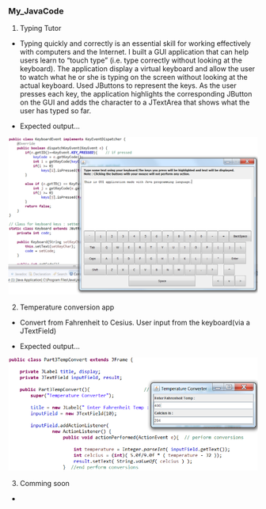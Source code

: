 ### My_JavaCode

1. Typing Tutor

- Typing quickly and correctly is an essential skill for working effectively with computers and the Internet. I built a GUI application that can help users learn to “touch type” (i.e. type correctly without looking at the keyboard). The application display a virtual keyboard and allow the user to watch what he or she is typing on the screen without looking at the actual keyboard. Used JButtons to represent the keys. As the user presses each key, the application highlights the corresponding JButton on the GUI and adds the character to a JTextArea that shows what the user has typed so far. 

- Expected output...

<img src="./TypingTutor.png" width="700">


2. Temperature conversion app

- Convert from Fahrenheit to Cesius.  User input from the keyboard(via a JTextField)

- Expected output...

<img src="./TempConvert.png" width="640">


3. Comming soon
* 

